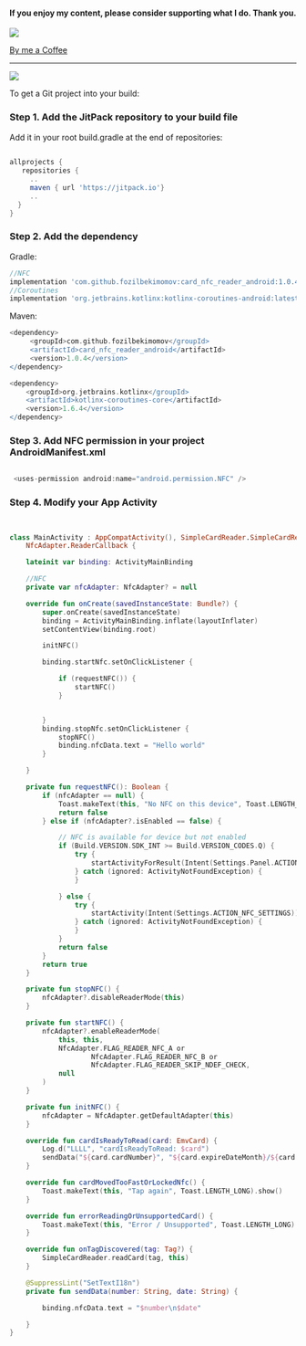 #### If you enjoy my content, please consider supporting what I do. Thank you.

[![](https://user-images.githubusercontent.com/36783954/183887369-a0565898-0ed7-4049-877a-c688503aad90.png)](https://www.buymeacoffee.com/fozilbekimomov)

[By me a Coffee](https://www.buymeacoffee.com/fozilbekimomov)

***
[![](https://jitpack.io/v/fozilbekimomov/card_nfc_reader_android.svg)](https://jitpack.io/#fozilbekimomov/card_nfc_reader_android)



To get a Git project into your build:

### Step 1. Add the JitPack repository to your build file

Add it in your root build.gradle at the end of repositories:

```gradle
  
allprojects {
   repositories {
     ..
     maven { url 'https://jitpack.io'}
     ..
  }
}

```

### Step 2. Add the dependency

Gradle:

```gradle
//NFC
implementation 'com.github.fozilbekimomov:card_nfc_reader_android:1.0.4'
//Coroutines
implementation 'org.jetbrains.kotlinx:kotlinx-coroutines-android:latest-version'
```
Maven:

```gradle
<dependency>
     <groupId>com.github.fozilbekimomov</groupId>
     <artifactId>card_nfc_reader_android</artifactId>
     <version>1.0.4</version>
</dependency>

<dependency>
    <groupId>org.jetbrains.kotlinx</groupId>
    <artifactId>kotlinx-coroutines-core</artifactId>
    <version>1.6.4</version>
</dependency>

```

### Step 3. Add NFC permission in your project AndroidManifest.xml

```gradle

 <uses-permission android:name="android.permission.NFC" />

```

### Step 4. Modify your App Activity

```kotlin


class MainActivity : AppCompatActivity(), SimpleCardReader.SimpleCardReaderCallback,
    NfcAdapter.ReaderCallback {

    lateinit var binding: ActivityMainBinding

    //NFC
    private var nfcAdapter: NfcAdapter? = null

    override fun onCreate(savedInstanceState: Bundle?) {
        super.onCreate(savedInstanceState)
        binding = ActivityMainBinding.inflate(layoutInflater)
        setContentView(binding.root)

        initNFC()

        binding.startNfc.setOnClickListener {

            if (requestNFC()) {
                startNFC()
            }


        }
        binding.stopNfc.setOnClickListener {
            stopNFC()
            binding.nfcData.text = "Hello world"
        }

    }

    private fun requestNFC(): Boolean {
        if (nfcAdapter == null) {
            Toast.makeText(this, "No NFC on this device", Toast.LENGTH_LONG).show()
            return false
        } else if (nfcAdapter?.isEnabled == false) {

            // NFC is available for device but not enabled
            if (Build.VERSION.SDK_INT >= Build.VERSION_CODES.Q) {
                try {
                    startActivityForResult(Intent(Settings.Panel.ACTION_NFC), 2265)
                } catch (ignored: ActivityNotFoundException) {
                }

            } else {
                try {
                    startActivity(Intent(Settings.ACTION_NFC_SETTINGS))
                } catch (ignored: ActivityNotFoundException) {
                }
            }
            return false
        }
        return true
    }

    private fun stopNFC() {
        nfcAdapter?.disableReaderMode(this)
    }

    private fun startNFC() {
        nfcAdapter?.enableReaderMode(
            this, this,
            NfcAdapter.FLAG_READER_NFC_A or
                    NfcAdapter.FLAG_READER_NFC_B or
                    NfcAdapter.FLAG_READER_SKIP_NDEF_CHECK,
            null
        )
    }

    private fun initNFC() {
        nfcAdapter = NfcAdapter.getDefaultAdapter(this)
    }

    override fun cardIsReadyToRead(card: EmvCard) {
        Log.d("LLLL", "cardIsReadyToRead: $card")
        sendData("${card.cardNumber}", "${card.expireDateMonth}/${card.expireDateYear}")
    }

    override fun cardMovedTooFastOrLockedNfc() {
        Toast.makeText(this, "Tap again", Toast.LENGTH_LONG).show()
    }

    override fun errorReadingOrUnsupportedCard() {
        Toast.makeText(this, "Error / Unsupported", Toast.LENGTH_LONG).show()
    }

    override fun onTagDiscovered(tag: Tag?) {
        SimpleCardReader.readCard(tag, this)
    }

    @SuppressLint("SetTextI18n")
    private fun sendData(number: String, date: String) {

        binding.nfcData.text = "$number\n$date"

    }
}

```
